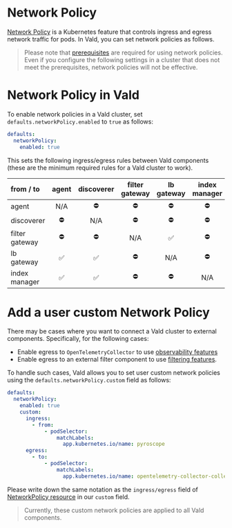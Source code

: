# Network Policy

[Network Policy](https://kubernetes.io/docs/concepts/services-networking/network-policies/) is a Kubernetes feature that controls ingress and egress network traffic for pods. In Vald, you can set network policies as follows.

> Please note that [prerequisites](https://kubernetes.io/docs/concepts/services-networking/network-policies/#prerequisites) are required for using network policies. Even if you configure the following settings in a cluster that does not meet the prerequisites, network policies will not be effective.

# Network Policy in Vald

To enable network policies in a Vald cluster, set `defaults.networkPolicy.enabled` to `true` as follows:

```yaml
defaults:
  networkPolicy:
    enabled: true
```

This sets the following ingress/egress rules between Vald components (these are the minimum required rules for a Vald cluster to work).

| from / to      | agent | discoverer | filter gateway | lb gateway | index manager | kube-system |
| :------------- | :---: | :--------: | :------------: | :--------: | :-----------: | :---------: |
| agent          | N/A   | ⛔         | ⛔             | ⛔         | ⛔            | ✅          |
| discoverer     | ⛔    | N/A        | ⛔             | ⛔         | ⛔            | ✅          |
| filter gateway | ⛔    | ⛔         | N/A            | ✅         | ⛔            | ✅          |
| lb gateway     | ✅    | ✅         | ⛔             | N/A        | ⛔            | ✅          |
| index manager  | ✅    | ✅         | ⛔             | ⛔         | N/A           | ✅          |

# Add a user custom Network Policy

There may be cases where you want to connect a Vald cluster to external components. Specifically, for the following cases:

- Enable egress to `OpenTelemetryCollector` to use [observability features](https://vald.vdaas.org/docs/user-guides/observability-configuration/)
- Enable egress to an external filter component to use [filtering features](https://vald.vdaas.org/docs/user-guides/filtering-configuration/).

To handle such cases, Vald allows you to set user custom network policies using the `defaults.networkPolicy.custom` field as follows:

```yaml
defaults:
  networkPolicy:
    enabled: true
    custom:
      ingress:
        - from:
            - podSelector:
                matchLabels:
                  app.kubernetes.io/name: pyroscope
      egress:
        - to:
            - podSelector:
                matchLabels:
                  app.kubernetes.io/name: opentelemetry-collector-collector
```

Please write down the same notation as the `ingress/egress` field of [NetworkPolicy resource](https://kubernetes.io/docs/concepts/services-networking/network-policies/#networkpolicy-resource) in our `custom` field.

> Currently, these custom network policies are applied to all Vald components.
